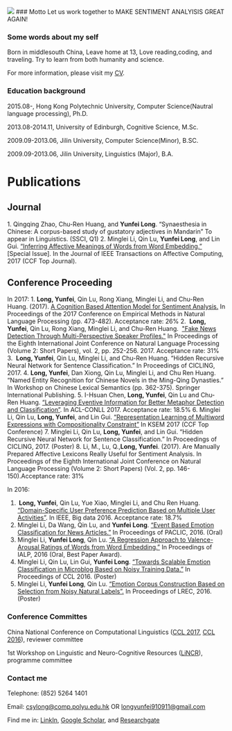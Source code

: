 <img src="http://yunfeilongpoly.github.io/IMG_4496.JPG" />
### Motto
Let us work together to MAKE SENTIMENT ANALYISIS GREAT AGAIN! 

### Some words about my self
Born in middlesouth China, Leave home at 13, Love reading,coding, and traveling. Try to learn from both humanity and science.

For more information, please visit my <a href="https://yunfeilongpoly.github.io/Yunfei%20Long%20resume.pdf">CV</a>. 

### Education background

2015.08-,	        Hong Kong Polytechnic University,	Computer Science(Nautral language processing),	            Ph.D. 

2013.08-2014.11, 	University of Edinburgh,	              Cognitive Science,	            M.Sc.

2009.09-2013.06, 	Jilin University,                     Computer Science(Minor),	         B.SC.

2009.09-2013.06, 	Jilin University,	                    Linguistics (Major),              B.A. 


<h1>Publications</h1>
<h2>Journal</h2>
1.	Qingqing Zhao, Chu-Ren Huang, and <b>Yunfei Long</b>. “Synaesthesia in Chinese: A corpus-based study of gustatory adjectives in Mandarin” To appear in Linguistics. (SSCI, Q1)
2.	Minglei Li, Qin Lu, <b>Yunfei Long</b>, and Lin Gui. <a href="http://ieeexplore.ieee.org/abstract/document/7968355/">“Inferring Affective Meanings of Words from Word Embedding.”</a> [Special Issue]. In the Journal of IEEE Transactions on Affective Computing, 2017 (CCF Top Journal).

<h2>Conference Proceeding</h2>
In 2017:
1.	<b>Long, Yunfei</b>, Qin Lu, Rong Xiang, Minglei Li, and Chu-Ren Huang. (2017). <a href="http://www.aclweb.org/anthology/D17-1049">A Cognition Based Attention Model for Sentiment Analysis.</a> In Proceedings of the 2017 Conference on Empirical Methods in Natural Language Processing (pp. 473-482). Acceptance rate: 26%
2.  <b>Long, Yunfei</b>, Qin Lu, Rong Xiang, Minglei Li, and Chu-Ren Huang.  <a href="http://www.aclweb.org/anthology/I17-2043">"Fake News Detection Through Multi-Perspective Speaker Profiles."</a> In Proceedings of the Eighth International Joint Conference on Natural Language Processing (Volume 2: Short Papers), vol. 2, pp. 252-256. 2017. Acceptance rate: 31%
3.	 <b>Long, Yunfei</b>, Qin Lu, Minglei Li, and Chu-Ren Huang. “Hidden Recursive Neural Network for Sentence Classification.” In Proceedings of CICLING, 2017.
4.	<b>Long, Yunfei</b>, Dan Xiong, Qin Lu, Minglei Li, and Chu Ren Huang. “Named Entity Recognition for Chinese Novels in the Ming-Qing Dynasties.” In Workshop on Chinese Lexical Semantics (pp. 362-375). Springer International Publishing.
5.	I-Hsuan Chen, <b>Long, Yunfei</b>, Qin Lu and Chu-Ren Huang. <a href="http://www.aclweb.org/anthology/K17-1006">“Leveraging Eventive Information for Better Metaphor Detection and Classification”</a>. In ACL-CONLL 2017. Acceptance rate: 18.5%
6.	Minglei Li, Qin Lu, <b>Long, Yunfei</b>, and Lin Gui. <a href="https://link.springer.com/chapter/10.1007/978-3-319-63558-3_43">“Representation Learning of Multiword Expressions with Compositionality Constraint”</a> In KSEM 2017 (CCF Top Conference)
7.	Minglei Li, Qin Lu, <b>Long, Yunfei</b>, and Lin Gui. “Hidden Recursive Neural Network for Sentence Classification.” In Proceedings of CICLING, 2017. (Poster)
8.  Li, M., Lu, Q.,<b>Long, Yunfei</b>. (2017). Are Manually Prepared Affective Lexicons Really Useful for Sentiment Analysis. In Proceedings of the Eighth International Joint Conference on Natural Language Processing (Volume 2: Short Papers) (Vol. 2, pp. 146-150).Acceptance rate: 31%

In 2016:
1.	<b> Long, Yunfei</b>, Qin Lu, Yue Xiao, Minglei Li, and Chu Ren Huang. <a href="http://ieeexplore.ieee.org/document/7841066/">“Domain-Specific User Preference Prediction Based on Multiple User Activities”</a>. In IEEE, Big data 2016. Acceptance rate: 18.7%
2.	Minglei Li, Da Wang, Qin Lu, and <b>Yunfei Long</b>. <a href="https://aclanthology.info/papers/Y16-2013/y16-2013">“Event Based Emotion Classification for News Articles.”</a> In Proceedings of PACLIC, 2016. (Oral)
3.	Minglei Li, <b>Yunfei Long</b>, Qin Lu. <a href="http://ieeexplore.ieee.org/abstract/document/7875949/">“A Regression Approach to Valence-Arousal Ratings of Words from Word Embedding.”</a> In Proceedings of IALP, 2016 (Oral, Best Paper Award).
4.	Minglei Li, Qin Lu, Lin Gui, <b>Yunfei Long</b>. <a href="https://link.springer.com/chapter/10.1007/978-3-319-47674-2_33">“Towards Scalable Emotion Classification in Microblog Based on Noisy Training Data.”</a> In Proceedings of CCL 2016. (Poster)
5.	Minglei Li, <b>Yunfei Long</b>, Qin Lu. <a href="http://www.lrec-conf.org/proceedings/lrec2016/pdf/515_Paper.pdf">“Emotion Corpus Construction Based on Selection from Noisy Natural Labels”.</a> In Proceedings of LREC, 2016. (Poster)


### Conference Committes
China National Conference on Computational Linguistics (<a href="http://www.cips-cl.org/static/CCL2017/callfor.html">CCL 2017</a>, <a href="http://www.cips-cl.org/static/CCL2016/en/index.html">CCL 2016</a>), reviewer committee 

1st Workshop on Linguistic and Neuro-Cognitive Resources (<a href="http://lincr2018.cbs.polyu.edu.hk/LiNCR_workshop/">LiNCR</a>), programme committee

### Contact me
Telephone: (852) 5264 1401

Email: <a href="mailto:csylong@comp.polyu.edu.hk">csylong@comp.polyu.edu.hk</a> OR <a href="mailto:longyunfei910911@gmail.com">longyunfei910911@gmail.com</a>  

Find me in: <a href="https://www.linkedin.com/in/yunfei-long-3342b08a/">LinkIn</a>, <a href="https://scholar.google.com.hk/citations?user=2gKA6BUAAAAJ&hl=en">Google Scholar</a>, and <a href="https://www.researchgate.net/profile/Yunfei_Long4">Researchgate</a>
